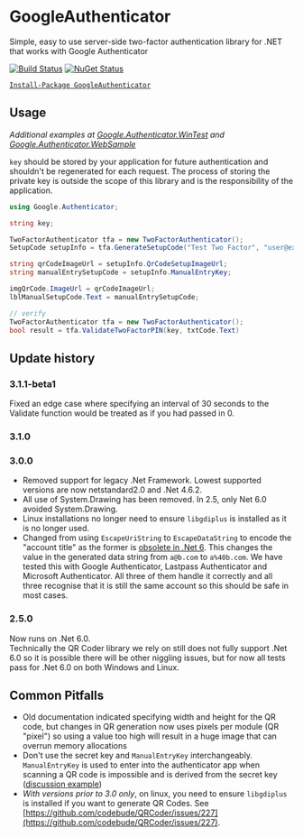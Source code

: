 # GoogleAuthenticator
Simple, easy to use server-side two-factor authentication library for .NET that works with Google Authenticator

[![Build Status](https://dev.azure.com/brandon-potter/GoogleAuthenticator/_apis/build/status/BrandonPotter.GoogleAuthenticator?branchName=master)](https://dev.azure.com/brandon-potter/GoogleAuthenticator/_build/latest?definitionId=1&branchName=master)
[![NuGet Status](https://buildstats.info/nuget/GoogleAuthenticator)](https://www.nuget.org/packages/GoogleAuthenticator/)

[`Install-Package GoogleAuthenticator`](https://www.nuget.org/packages/GoogleAuthenticator)

## Usage

*Additional examples at [Google.Authenticator.WinTest](https://github.com/BrandonPotter/GoogleAuthenticator/tree/master/Google.Authenticator.WinTest) and [Google.Authenticator.WebSample](https://github.com/BrandonPotter/GoogleAuthenticator/tree/master/Google.Authenticator.WebSample)*

`key` should be stored by your application for future authentication and shouldn't be regenerated for each request. The process of storing the private key is outside the scope of this library and is the responsibility of the application.

```csharp
using Google.Authenticator;

string key;

TwoFactorAuthenticator tfa = new TwoFactorAuthenticator();
SetupCode setupInfo = tfa.GenerateSetupCode("Test Two Factor", "user@example.com", key, false, 3);

string qrCodeImageUrl = setupInfo.QrCodeSetupImageUrl;
string manualEntrySetupCode = setupInfo.ManualEntryKey;

imgQrCode.ImageUrl = qrCodeImageUrl;
lblManualSetupCode.Text = manualEntrySetupCode;

// verify
TwoFactorAuthenticator tfa = new TwoFactorAuthenticator();
bool result = tfa.ValidateTwoFactorPIN(key, txtCode.Text)
```

## Update history

### 3.1.1-beta1
Fixed an edge case where specifying an interval of 30 seconds to the Validate function would be treated as if you had passed in 0.

### 3.1.0

### 3.0.0

- Removed support for legacy .Net Framework. Lowest supported versions are now netstandard2.0 and .Net 4.6.2.  
- All use of System.Drawing has been removed. In 2.5, only Net 6.0 avoided System.Drawing.
- Linux installations no longer need to ensure `libgdiplus` is installed as it is no longer used.
- Changed from using `EscapeUriString` to `EscapeDataString` to encode the "account title" as the former is [obsolete in .Net 6](https://docs.microsoft.com/en-us/dotnet/fundamentals/syslib-diagnostics/syslib0013). This changes the value in the generated data string from `a@b.com` to `a%40b.com`. We have tested this with Google Authenticator, Lastpass Authenticator and Microsoft Authenticator. All three of them handle it correctly and all three recognise that it is still the same account so this should be safe in most cases.

### 2.5.0

Now runs on .Net 6.0.  
Technically the QR Coder library we rely on still does not fully support .Net 6.0 so it is possible there will be other niggling issues, but for now all tests pass for .Net 6.0 on both Windows and Linux.

## Common Pitfalls

* Old documentation indicated specifying width and height for the QR code, but changes in QR generation now uses pixels per module (QR "pixel") so using a value too high will result in a huge image that can overrun memory allocations
* Don't use the secret key and `ManualEntryKey` interchangeably. `ManualEntryKey` is used to enter into the authenticator app when scanning a QR code is impossible and is derived from the secret key ([discussion example](https://github.com/BrandonPotter/GoogleAuthenticator/issues/54))
* *With versions prior to 3.0 only*, on linux, you need to ensure `libgdiplus` is installed if you want to generate QR Codes. See [https://github.com/codebude/QRCoder/issues/227](https://github.com/codebude/QRCoder/issues/227).
